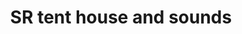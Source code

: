 ---
title: "SR tent house and sounds"
url: /hyderabad/sr-tent-house-and-sounds/
shop: storage rental
---